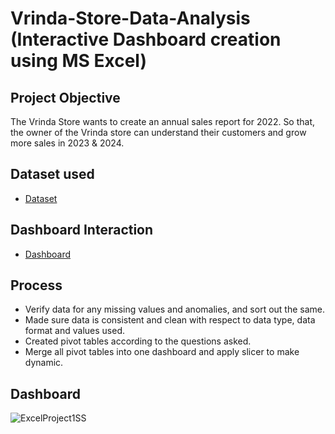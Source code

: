 # Vrinda-Store-Data-Analysis (Interactive Dashboard creation using MS Excel)
## Project Objective
The Vrinda Store wants to create an annual sales report for 2022. So that, the owner of the Vrinda store can understand their customers and grow more sales in 2023 & 2024.

## Dataset used
- <a href="https://github.com/Pooja2005-a/Excel-Project/blob/main/Vrinda%20Store%20Data%20Analysis.xlsx"> Dataset</a>

 
## Dashboard Interaction 
- <a href="https://github.com/Pooja2005-a/Excel-Project/blob/main/ExcelProject1SS.jpg"> Dashboard</a>


## Process
- Verify data for any missing values and anomalies, and sort out the same.
- Made sure data is consistent and clean with respect to data type, data format and values used.
- Created pivot tables according to the questions asked.
- Merge all pivot tables into one dashboard and apply slicer to make dynamic.

## Dashboard
![ExcelProject1SS](https://github.com/user-attachments/assets/d5ea2aee-732c-4cac-9ffa-631425537853)

 



